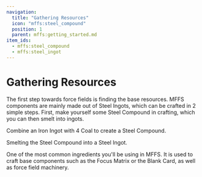 ```yaml
---
navigation:
  title: "Gathering Resources"
  icon: "mffs:steel_compound"
  position: 1
  parent: mffs:getting_started.md
item_ids:
  - mffs:steel_compound
  - mffs:steel_ingot
---
```


# Gathering Resources

The first step towards force fields is finding the base resources.
MFFS components are mainly made out of <Color id="dark_purple">Steel Ingots</Color>, which can be crafted in 2 simple steps. First, make yourself some <Color id="dark_purple">Steel Compound</Color> in crafting, which you can then smelt into ingots.

Combine an Iron Ingot with 4 Coal to create a Steel Compound.

<Recipe id="mffs:steel_compound" />

Smelting the Steel Compound into a Steel Ingot.

<Recipe id="mffs:steel_ingot" />

<ItemImage id="mffs:steel_ingot" />

One of the most common ingredients you'll be using in MFFS. It is used to craft base components such as the <Color id="dark_purple">Focus Matrix</Color> or the <Color id="dark_green">Blank Card</Color>, as well as force field machinery.

